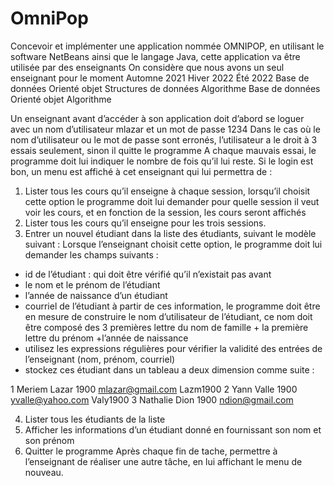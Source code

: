 # OmniPop
Concevoir et implémenter une application nommée OMNIPOP, en utilisant le software NetBeans ainsi que le langage Java, cette application va être utilisée par des enseignants
On considère que nous avons un seul  enseignant pour le moment
Automne 2021	Hiver 2022	Été 2022
Base de données	Orienté objet	Structures de données
Algorithme	Base de données	Orienté objet
	Algorithme	

Un enseignant avant d’accéder à son application doit d’abord se loguer avec un nom d’utilisateur mlazar et un mot de passe 1234
Dans le cas où le nom d’utilisateur ou le mot de passe sont erronés, l’utilisateur a le droit à 3 essais seulement, sinon il quitte le programme
A chaque mauvais essai, le programme doit lui indiquer le nombre de fois qu’il lui reste.
Si le login est bon, un menu est affiché à cet enseignant qui lui permettra de :
1.	Lister tous les cours qu’il enseigne à chaque session, lorsqu’il choisit cette option le programme doit lui demander pour quelle session il veut voir les cours, et en fonction de la session, les cours seront affichés
2.	Lister tous les cours qu’il enseigne pour les trois sessions.
3.	Entrer un nouvel étudiant dans la liste des étudiants, suivant le modèle suivant :
Lorsque l’enseignant choisit cette option, le programme doit lui demander les champs suivants : 
-	id de l’étudiant : qui doit être vérifié qu’il n’existait pas avant
-	le nom et le prénom de l’étudiant
-	l’année de naissance d’un étudiant
-	courriel de l’étudiant
à partir de ces information, le programme doit être en mesure de construire
le nom d’utilisateur de l’étudiant, ce nom doit être composé des 3 premières lettre du nom de famille + la première lettre du prénom +l’année de naissance
-	utilisez les expressions régulières pour vérifier la validité des entrées de l’enseignant (nom, prénom, courriel)
-	stockez ces étudiant dans un tableau a deux dimension comme suite :


1	Meriem	Lazar	1900	mlazar@gmail.com
Lazm1900
2	Yann	Valle	1900	yvalle@yahoo.com
Valy1900
3	Nathalie	Dion	1900	ndion@gmail.com

4.	Lister tous les étudiants de la liste
5.	Afficher les informations d’un étudiant donné en fournissant son nom et son prénom
6.	 Quitter le programme
Après chaque fin de tache, permettre à l’enseignant de réaliser une autre tâche, en lui affichant le menu de nouveau.
